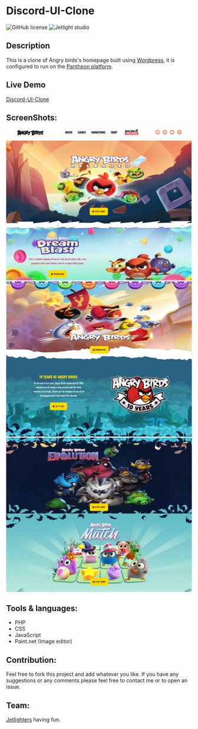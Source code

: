 # Discord-UI-Clone

![GitHub license](https://img.shields.io/github/license/Mohammed-Benotmane/Tower-Defense-Game.svg)
![Jetlight studio](https://img.shields.io/badge/Made%20by-Jetlight%20studio-blue.svg?color=082544)

## Description
  This is a clone of Angry birds's homepage built using [Wordpress](https://wordpress.org/), it is configured to run on the [Pantheon platform](https://pantheon.io).

## Live Demo
[Discord-UI-Clone](https://dev-discordclonechallenge.pantheonsite.io/)

## ScreenShots:
<img src="screenshots/1.png" />
<img src="screenshots/2.png" />
<img src="screenshots/3.png" />

## Tools & languages:
* PHP
* CSS
* JavaScript
* Paint.net (Image editor)

## Contribution:
Feel free to fork this project and add whatever you like. If you have any suggestions or any comments please feel free to contact me or to open an issue.

## Team:
[Jetlighters](https://github.com/JetLightStudio) having fun.

